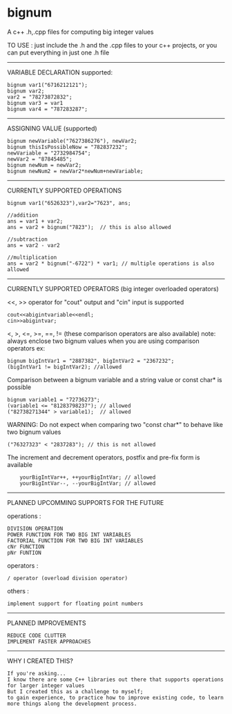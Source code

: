 # bignum

A c++ .h,.cpp files for computing big integer values

TO USE : just include the .h and the .cpp files to your c++ projects, or you can put everything in just one .h file

--------------------------------------------------------------------------------------
VARIABLE DECLARATION
  supported:
  
    bignum var1("6716212121");
    bignum var2;  
    var2 = "78273872832";
    bignum var3 = var1
    bignum var4 = "787283287";
--------------------------------------------------------------------------------------
ASSIGNING VALUE (supported)

    bignum newVariable("7627386276"), newVar2;
    bignum thisIsPossibleNow = "782837232";
    newVariable = "2732984754";
    newVar2 = "87845485";
    bignum newNum = newVar2;
    bignum newNum2 = newVar2*newNum+newVariable;
--------------------------------------------------------------------------------------
CURRENTLY SUPPORTED OPERATIONS

    bignum var1("6526323"),var2="7623", ans;
    
    //addition
    ans = var1 + var2;
    ans = var2 + bignum("7823");  // this is also allowed
    
    //subtraction
    ans = var2 - var2
    
    //multiplication
    ans = var2 * bignum("-6722") * var1; // multiple operations is also allowed
--------------------------------------------------------------------------------------
CURRENTLY SUPPORTED OPERATORS (big integer overloaded operators)

<<, >> operator for "cout" output and "cin" input is supported

    cout<<abigintvariable<<endl; 
    cin>>abigintvar;
        
   
<, >, <=, >=, ==, != (these comparison operators are also available)
note: always enclose two bignum values when you are using comparison operators
ex:

    bignum bigIntVar1 = "2887382", bigIntVar2 = "2367232";
    (bigIntVar1 != bigIntVar2); //allowed

Comparison between a bignum variable and a string value or const char* is possible

    bignum variable1 = "72736273";
    (variable1 <= "81283798237"); // allowed 
    ("82738271344" > variable1);  // allowed

WARNING: Do not expect when comparing two "const char*" to behave like two bignum values

    ("76327323" < "2837283"); // this is not allowed


The increment and decrement operators, postfix and pre-fix form is available

        yourBigIntVar++, ++yourBigIntVar; // allowed
        yourBigIntVar--, --yourBigIntVar; // allowed
    
---------------------------------------------------------------------------------------

PLANNED UPCOMMING SUPPORTS FOR THE FUTURE

   operations :
   
    DIVISION OPERATION
    POWER FUNCTION FOR TWO BIG INT VARIABLES
    FACTORIAL FUNCTION FOR TWO BIG INT VARIABLES
    cNr FUNCTION 
    pNr FUNTION
    
   operators :
   
    / operator (overload division operator)
    
   others :
     
    implement support for floating point numbers
    
--------------------------------------------------------------------------------------
PLANNED IMPROVEMENTS
    
    REDUCE CODE CLUTTER
    IMPLEMENT FASTER APPROACHES
    
--------------------------------------------------------------------------------------

WHY I CREATED THIS?
    
    If you're asking...
    I know there are some C++ libraries out there that supports operations for larger integer values
    But I created this as a challenge to myself;
    to gain experience, to practice how to improve existing code, to learn more things along the development process.
    
    

